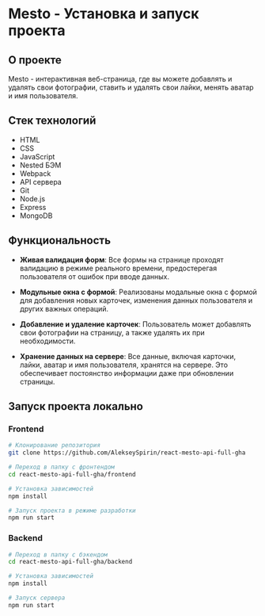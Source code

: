 # Mesto - Установка и запуск проекта

## О проекте

Mesto - интерактивная веб-страница, где вы можете добавлять и удалять свои фотографии, ставить и удалять свои лайки, менять аватар и имя пользователя.

## Стек технологий

- HTML
- CSS
- JavaScript
- Nested БЭМ
- Webpack
- API сервера
- Git
- Node.js
- Express
- MongoDB

## Функциональность

- **Живая валидация форм**: Все формы на странице проходят валидацию в режиме реального времени, предостерегая пользователя от ошибок при вводе данных.

- **Модульные окна с формой**: Реализованы модальные окна с формой для добавления новых карточек, изменения данных пользователя и других важных операций.

- **Добавление и удаление карточек**: Пользователь может добавлять свои фотографии на страницу, а также удалять их при необходимости.

- **Хранение данных на сервере**: Все данные, включая карточки, лайки, аватар и имя пользователя, хранятся на сервере. Это обеспечивает постоянство информации даже при обновлении страницы.

## Запуск проекта локально
### Frontend

```bash
# Клонирование репозитория
git clone https://github.com/AlekseySpirin/react-mesto-api-full-gha

# Переход в папку с фронтендом
cd react-mesto-api-full-gha/frontend

# Установка зависимостей
npm install

# Запуск проекта в режиме разработки
npm run start

```

### Backend
```bash
# Переход в папку с бэкендом
cd react-mesto-api-full-gha/backend

# Установка зависимостей
npm install

# Запуск сервера
npm run start
```

